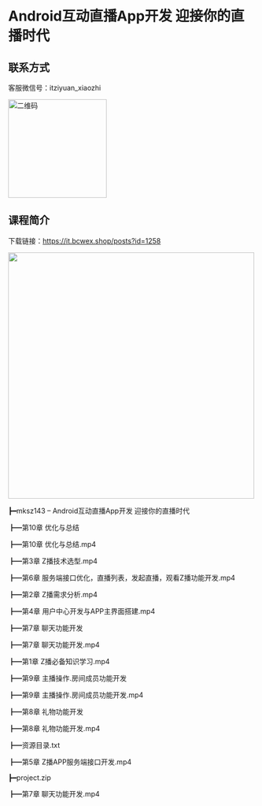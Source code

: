 # Android互动直播App开发 迎接你的直播时代

## 联系方式

客服微信号：itziyuan_xiaozhi

<img src="https://ziyuanyun.oss-cn-guangzhou.aliyuncs.com/common/20240614073449/666b82192834a.jpg" width="200" height="200" alt="二维码">

## 课程简介

下载链接：https://it.bcwex.shop/posts?id=1258

<img src="https://ziyuanyun.oss-cn-guangzhou.aliyuncs.com/yun/20240515153649/664466119121d.jpg" width="500" alt="">

  ┣━mksz143 &#8211; Android互动直播App开发 迎接你的直播时代

 ┣━第10章 优化与总结

 ┣━第10章 优化与总结.mp4

 ┣━第3章 Z播技术选型.mp4

 ┣━第6章 服务端接口优化，直播列表，发起直播，观看Z播功能开发.mp4

 ┣━第2章 Z播需求分析.mp4

 ┣━第4章 用户中心开发与APP主界面搭建.mp4

 ┣━第7章 聊天功能开发

 ┣━第7章 聊天功能开发.mp4

 ┣━第1章 Z播必备知识学习.mp4

 ┣━第9章 主播操作.房间成员功能开发

 ┣━第9章 主播操作.房间成员功能开发.mp4

 ┣━第8章 礼物功能开发

 ┣━第8章 礼物功能开发.mp4

 ┣━资源目录.txt

 ┣━第5章 Z播APP服务端接口开发.mp4

 ┣━project.zip

 ┣━第7章 聊天功能开发.mp4

  